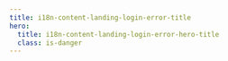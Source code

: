 ```yaml
---
title: i18n-content-landing-login-error-title
hero:
  title: i18n-content-landing-login-error-hero-title
  class: is-danger
---
```

